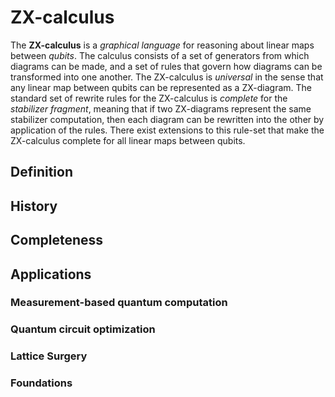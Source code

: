 # ZX-calculus

The **ZX-calculus** is a *graphical language* for reasoning about linear maps between *qubits*. The calculus consists of a set of generators from which diagrams can be made, and a set of rules that govern how diagrams can be transformed into one another. The ZX-calculus is *universal* in the sense that any linear map between qubits can be represented as a ZX-diagram. The standard set of rewrite rules for the ZX-calculus is *complete* for the *stabilizer fragment*, meaning that if two ZX-diagrams represent the same stabilizer computation, then each diagram can be rewritten into the other by application of the rules. There exist extensions to this rule-set that make the ZX-calculus complete for all linear maps between qubits.

## Definition



## History


## Completeness


## Applications

### Measurement-based quantum computation

### Quantum circuit optimization

### Lattice Surgery

### Foundations